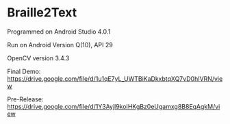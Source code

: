 # Braille2Text
Programmed on Android Studio 4.0.1

Run on Android Version Q(10), API 29

OpenCV version 3.4.3

Final Demo: https://drive.google.com/file/d/1u1qE7yL_UWTBiKaDkxbtqXQ7vD0hIVRN/view

Pre-Release: https://drive.google.com/file/d/1Y3Ayjl9koIHKgBz0eUgamxg8B8EqAgkM/view
